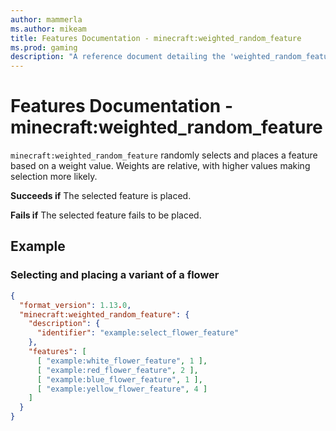 ```yaml
---
author: mammerla
ms.author: mikeam
title: Features Documentation - minecraft:weighted_random_feature
ms.prod: gaming
description: "A reference document detailing the 'weighted_random_feature' feature"
---
```


# Features Documentation - minecraft:weighted_random_feature

`minecraft:weighted_random_feature` randomly selects and places a feature based on a weight value. Weights are relative, with higher values making selection more likely.

**Succeeds if**
The selected feature is placed.

**Fails if**
The selected feature fails to be placed.

## Example

### Selecting and placing a variant of a flower

```json
{
  "format_version": 1.13.0,
  "minecraft:weighted_random_feature": {
    "description": {
      "identifier": "example:select_flower_feature"
    },
    "features": [
      [ "example:white_flower_feature", 1 ],
      [ "example:red_flower_feature", 2 ],
      [ "example:blue_flower_feature", 1 ],
      [ "example:yellow_flower_feature", 4 ]
    ]
  }
}
```
